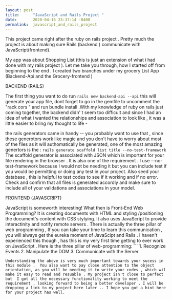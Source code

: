 ```yaml
---
layout: post
title:      "JavaScript and Rails Project "
date:       2020-04-16 23:37:14 -0400
permalink:  javascript_and_rails_project
---
```



This project came right after the ruby on rails project . Pretty much the project is about making sure  Rails (backend ) communicate with JavaScript(frontend).

My app was about Shopping List (this is just an extension of what i had done with my rails project ).  Let  me take you through, how I started off from beginning to the end . I created two branches under my grocery List App (Backend-Api and the Grocery-frontend )

BACKEND (RAILS)

The first thing you want to do  run `rails new backend-api --api`  this will generate your app file, dont forget to go in the gemfile to uncomment the "rack cors " and run bundle install .With my knowledge of ruby on rails just coming together, the backend didn' t seem too difficult  and since I had an idea of what i wanted the relationships and association to look like , it was a little easier to bring my thought to life -

the rails generators came in handy -- you probably want to use that , since these generotors work like magic and you don't have to worry about most of the files as it will authomatically be generated, one of the most amazing genertors is the :
                                `rails generate scaffold list title --no-test-framework`
The scaffold generator is associated with JSON which is important for your file rendering in the browser . It is also one of the requirement .  I use --no-test-framework because I would not be needing it but you can include test if you would be permitting or doing any test in your project.  Also seed your database , this is helpful  to test codes to see if it working and if no error.  Check and confirm  that all files is generated accordly and make sure to include all of your validations and associations in your model. 


FRONTEND (JAVASCRIPT)

JavaScript is someworth interesting! What then is Front-End Web Programming?  It is creating documents with HTML and styling /positioning the document's content with CSS stylying. It also  uses JavaScript to provide interactinity and notify remote servers . There is actually the three pillar of web programming , If you can take your time to learn this communication , you will always get the eureka moment of JavaScipt and Rails . I haven't experienced this though , has this is my very first time getting to ever work on JavaScript . Here is the three pillar of web-programming:
            ```
    1.                      Recognize Events
                2.                      Manipulate the DOM
                3.                      Communicate with the Server
                     
											
```
Understanding the above is very much important towards your sucess in this module .  You also want to pay close attention to the object orientation, as you will be needing it to write your codes , which wil make it easy to read and resuable . My project isn't close to perfect but  I got all the necessary functionality working to meet the requirement , looking forward to being a better developer . I will be dropping a link to my project here later .. I hope you got a hint here for your project has well.


